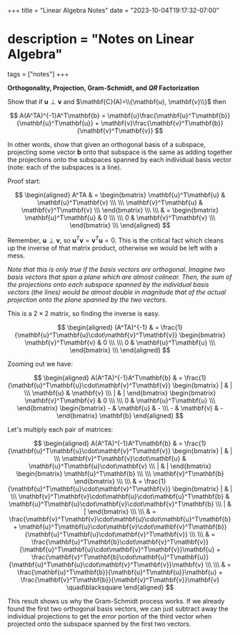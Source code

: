 +++
title = "Linear Algebra Notes"
date = "2023-10-04T19:17:32-07:00"
# description = "Notes on Linear Algebra"

tags = ["notes"]
+++


**Orthogonality, Projection, Gram-Schmidt, and $QR$ Factorization**

Show that if $\mathbf{u} \perp \mathbf{v}$ and $\mathbf{C}(A)=\\{\mathbf{u}, \mathbf{v}\\}$ then

$$
A(A^TA)^{-1}A^T\mathbf{b} = \mathbf{u}\frac{\mathbf{u}^T\mathbf{b}}{\mathbf{u}^T\mathbf{u}} + \mathbf{v}\frac{\mathbf{v}^T\mathbf{b}}{\mathbf{v}^T\mathbf{v}} 
$$

In other words, show that given an orthogonal basis of a subspace, projecting some vector $\mathbf{b}$ onto that subspace is the same as adding together the projections onto the subspaces spanned by each individual basis vector (note: each of the subspaces is a line).

Proof start:

$$ 
\begin{aligned}
A^TA    & = \begin{bmatrix}
            \mathbf{u}^T\mathbf{u} & \mathbf{u}^T\mathbf{v} \\\ \\\
            \mathbf{v}^T\mathbf{u} & \mathbf{v}^T\mathbf{v} \\\
            \end{bmatrix} \\\ \\\
        & = \begin{bmatrix}
            \mathbf{u}^T\mathbf{u} & 0 \\\ \\\
            0 & \mathbf{v}^T\mathbf{v} \\\
            \end{bmatrix} \\\
\end{aligned}
$$

Remember, $\mathbf{u} \perp \mathbf{v}$, so $\mathbf{u}^T\mathbf{v} = \mathbf{v}^T\mathbf{u} = 0$. This is the critical fact which cleans up the inverse of that matrix product, otherwise we would be left with a mess.

_Note that this is only true if the basis vectors are orthogonal. Imagine two basis vectors that span a plane which are almost colinear. Then, the sum of the projections onto each subspace spanned by the individual basis vectors (the lines) would be almost double in magnitude that of the actual projection onto the plane spanned by the two vectors._


This is a $2\times2$ matrix, so finding the inverse is easy.

$$ 
\begin{aligned}
(A^TA)^{-1}     & = \frac{1}{\mathbf{u}^T\mathbf{u}\cdot\mathbf{v}^T\mathbf{v}}
                    \begin{bmatrix}
                    \mathbf{v}^T\mathbf{v} & 0 \\\ \\\
                    0 & \mathbf{u}^T\mathbf{u} \\\
                    \end{bmatrix} \\\
\end{aligned}
$$


Zooming out we have:

$$ 
\begin{aligned}
A(A^TA)^{-1}A^T\mathbf{b}   & = \frac{1}{\mathbf{u}^T\mathbf{u}\cdot\mathbf{v}^T\mathbf{v}}
                                \begin{bmatrix}
                                | & | \\\
                                \mathbf{u} & \mathbf{v} \\\
                                | & |
                                \end{bmatrix}
                                \begin{bmatrix}
                                \mathbf{v}^T\mathbf{v} & 0 \\\ \\\
                                0 & \mathbf{u}^T\mathbf{u} \\\
                                \end{bmatrix} 
                                \begin{bmatrix}
                                - & \mathbf{u} & - \\\
                                - & \mathbf{v} & -
                                \end{bmatrix} 
                                \mathbf{b}
\end{aligned}
$$

Let's multiply each pair of matrices:

$$ 
\begin{aligned}
A(A^TA)^{-1}A^T\mathbf{b}   & = \frac{1}{\mathbf{u}^T\mathbf{u}\cdot\mathbf{v}^T\mathbf{v}}
                                \begin{bmatrix}
                                | & | \\\
                                \mathbf{v}^T\mathbf{v}\cdot\mathbf{u} & \mathbf{u}^T\mathbf{u}\cdot\mathbf{v} \\\
                                | & |
                                \end{bmatrix}
                                \begin{bmatrix}
                                \mathbf{u}^T\mathbf{b} \\\ \\\
                                \mathbf{v}^T\mathbf{b}
                                \end{bmatrix} \\\ \\\
                            & = \frac{1}{\mathbf{u}^T\mathbf{u}\cdot\mathbf{v}^T\mathbf{v}}
                                \begin{bmatrix}
                                | & | \\\
                                \mathbf{v}^T\mathbf{v}\cdot\mathbf{u}\cdot\mathbf{u}^T\mathbf{b} & \mathbf{u}^T\mathbf{u}\cdot\mathbf{v}\cdot\mathbf{v}^T\mathbf{b} \\\
                                | & |
                                \end{bmatrix} \\\ \\\
                            & = \frac{\mathbf{v}^T\mathbf{v}\cdot\mathbf{u}\cdot\mathbf{u}^T\mathbf{b} + \mathbf{u}^T\mathbf{u}\cdot\mathbf{v}\cdot\mathbf{v}^T\mathbf{b}}{\mathbf{u}^T\mathbf{u}\cdot\mathbf{v}^T\mathbf{v}} \\\ \\\
                            & = \frac{\mathbf{u}^T\mathbf{b}\cdot\mathbf{v}^T\mathbf{v}}{\mathbf{u}^T\mathbf{u}\cdot\mathbf{v}^T\mathbf{v}}\mathbf{u} + \frac{\mathbf{v}^T\mathbf{b}\cdot\mathbf{u}^T\mathbf{u}}{\mathbf{u}^T\mathbf{u}\cdot\mathbf{v}^T\mathbf{v}}\mathbf{v} \\\ \\\
                            & = \frac{\mathbf{u}^T\mathbf{b}}{\mathbf{u}^T\mathbf{u}}\mathbf{u} + \frac{\mathbf{v}^T\mathbf{b}}{\mathbf{v}^T\mathbf{v}}\mathbf{v} \quad\blacksquare
\end{aligned}
$$

This result shows us why the Gram-Schmidt process works. If we already found the first two orthogonal basis vectors, we can just subtract away the individual projections to get the _error_ portion of the third vector when projected onto the subspace spanned by the first two vectors.
